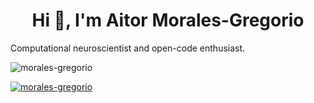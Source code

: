 <h1 align="center">Hi 👋, I'm Aitor Morales-Gregorio</h1>

Computational neuroscientist and open-code enthusiast.

<p align="left"> <img src="https://komarev.com/ghpvc/?username=thadah&label=Profile%20views&color=0e75b6&style=flat" alt="morales-gregorio" /> </p>

<p align="left"> <a href="https://github.com/ryo-ma/github-profile-trophy"><img src="https://github-profile-trophy.vercel.app/?username=morales-gregorio" alt="morales-gregorio" /></a> </p>

<!--
**morales-gregorio/morales-gregorio** is a ✨ _special_ ✨ repository because its `README.md` (this file) appears on your GitHub profile.

Here are some ideas to get you started:

- 🔭 I’m currently working on ...
- 🌱 I’m currently learning ...
- 👯 I’m looking to collaborate on ...
- 🤔 I’m looking for help with ...
- 💬 Ask me about ...
- 📫 How to reach me: ...
- 😄 Pronouns: ...
- ⚡ Fun fact: ...
-->
